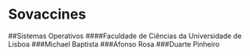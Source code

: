 # Sovaccines
##Sistemas Operativos
####Faculdade de Ciências da Universidade de Lisboa
###Michael Baptista
###Afonso Rosa
###Duarte Pinheiro
    
